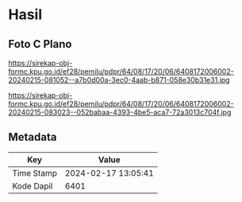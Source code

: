 # Hasil

## Foto C Plano

https://sirekap-obj-formc.kpu.go.id/ef28/pemilu/pdpr/64/08/17/20/06/6408172006002-20240215-081052--a7b0d00a-3ec0-4aab-b871-058e30b31e31.jpg

https://sirekap-obj-formc.kpu.go.id/ef28/pemilu/pdpr/64/08/17/20/06/6408172006002-20240215-083023--052babaa-4393-4be5-aca7-72a3013c704f.jpg


## Metadata

| Key        | Value               |
| ---------- | ------------------- |
| Time Stamp | 2024-02-17 13:05:41 |
| Kode Dapil | 6401                |



